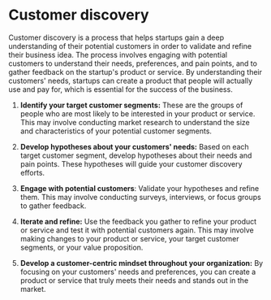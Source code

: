 # Customer discovery

Customer discovery is a process that helps startups gain a deep understanding of their potential customers in order to validate and refine their business idea. The process involves engaging with potential customers to understand their needs, preferences, and pain points, and to gather feedback on the startup's product or service. By understanding their customers' needs, startups can create a product that people will actually use and pay for, which is essential for the success of the business.

1. **Identify your target customer segments:** These are the groups of people who are most likely to be interested in your product or service. This may involve conducting market research to understand the size and characteristics of your potential customer segments.

2. **Develop hypotheses about your customers' needs:** Based on each target customer segment, develop hypotheses about their needs and pain points. These hypotheses will guide your customer discovery efforts.

3. **Engage with potential customers**: Validate your hypotheses and refine them. This may involve conducting surveys, interviews, or focus groups to gather feedback.

4. **Iterate and refine:** Use the feedback you gather to refine your product or service and test it with potential customers again. This may involve making changes to your product or service, your target customer segments, or your value proposition.

5. **Develop a customer-centric mindset throughout your organization:** By focusing on your customers' needs and preferences, you can create a product or service that truly meets their needs and stands out in the market.
